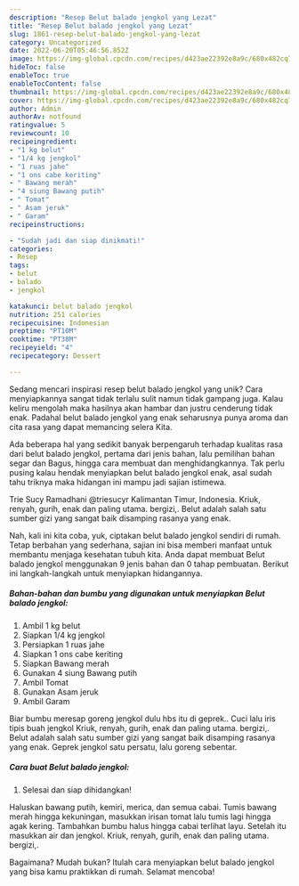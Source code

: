 ```yaml
---
description: "Resep Belut balado jengkol yang Lezat"
title: "Resep Belut balado jengkol yang Lezat"
slug: 1861-resep-belut-balado-jengkol-yang-lezat
category: Uncategorized
date: 2022-06-20T05:46:56.852Z
image: https://img-global.cpcdn.com/recipes/d423ae22392e8a9c/680x482cq70/belut-balado-jengkol-foto-resep-utama.jpg
hideToc: false
enableToc: true
enableTocContent: false
thumbnail: https://img-global.cpcdn.com/recipes/d423ae22392e8a9c/680x482cq70/belut-balado-jengkol-foto-resep-utama.jpg
cover: https://img-global.cpcdn.com/recipes/d423ae22392e8a9c/680x482cq70/belut-balado-jengkol-foto-resep-utama.jpg
author: Admin
authorAv: notfound
ratingvalue: 5
reviewcount: 10
recipeingredient:
- "1 kg belut"
- "1/4 kg jengkol"
- "1 ruas jahe"
- "1 ons cabe keriting"
- " Bawang merah"
- "4 siung Bawang putih"
- " Tomat"
- " Asam jeruk"
- " Garam"
recipeinstructions:

- "Sudah jadi dan siap dinikmati!"
categories:
- Resep
tags:
- belut
- balado
- jengkol

katakunci: belut balado jengkol 
nutrition: 251 calories
recipecuisine: Indonesian
preptime: "PT10M"
cooktime: "PT38M"
recipeyield: "4"
recipecategory: Dessert

---
```





Sedang mencari inspirasi resep belut balado jengkol yang unik? Cara menyiapkannya sangat tidak terlalu sulit namun tidak gampang juga. Kalau keliru mengolah maka hasilnya akan hambar dan justru cenderung tidak enak. Padahal belut balado jengkol yang enak seharusnya punya aroma dan cita rasa yang dapat memancing selera Kita.





Ada beberapa hal yang sedikit banyak berpengaruh terhadap kualitas rasa dari belut balado jengkol, pertama dari jenis bahan, lalu pemilihan bahan segar dan Bagus, hingga cara membuat dan menghidangkannya. Tak perlu pusing kalau hendak menyiapkan belut balado jengkol enak,      asal sudah tahu triknya maka hidangan ini mampu jadi sajian istimewa.














Trie Sucy Ramadhani @triesucyr Kalimantan Timur, Indonesia. Kriuk, renyah, gurih, enak dan paling utama. bergizi,. Belut adalah salah satu sumber gizi yang sangat baik disamping rasanya yang enak.






Nah, kali ini kita coba, yuk, ciptakan belut balado jengkol sendiri di rumah. Tetap berbahan yang sederhana, sajian ini bisa memberi manfaat untuk membantu menjaga kesehatan tubuh kita. Anda dapat membuat Belut balado jengkol menggunakan 9 jenis bahan dan 0 tahap pembuatan. Berikut ini langkah-langkah untuk menyiapkan hidangannya.

<!--inarticleads1-->

##### Bahan-bahan dan bumbu yang digunakan untuk menyiapkan Belut balado jengkol:

1. Ambil 1 kg belut
1. Siapkan 1/4 kg jengkol
1. Persiapkan 1 ruas jahe
1. Siapkan 1 ons cabe keriting
1. Siapkan  Bawang merah
1. Gunakan 4 siung Bawang putih
1. Ambil  Tomat
1. Gunakan  Asam jeruk
1. Ambil  Garam


Biar bumbu meresap goreng jengkol dulu hbs itu di geprek.. Cuci lalu iris tipis buah jengkol Kriuk, renyah, gurih, enak dan paling utama. bergizi,. Belut adalah salah satu sumber gizi yang sangat baik disamping rasanya yang enak. Geprek jengkol satu persatu, lalu goreng sebentar. 

<!--inarticleads2-->

##### Cara buat Belut balado jengkol:


1. Selesai dan siap dihidangkan!

Haluskan bawang putih, kemiri, merica, dan semua cabai. Tumis bawang merah hingga kekuningan, masukkan irisan tomat lalu tumis lagi hingga agak kering. Tambahkan bumbu halus hingga cabai terlihat layu. Setelah itu masukkan air dan jengkol. Kriuk, renyah, gurih, enak dan paling utama. bergizi,. 

Bagaimana? Mudah bukan? Itulah cara menyiapkan belut balado jengkol yang bisa kamu praktikkan di rumah. Selamat mencoba!
